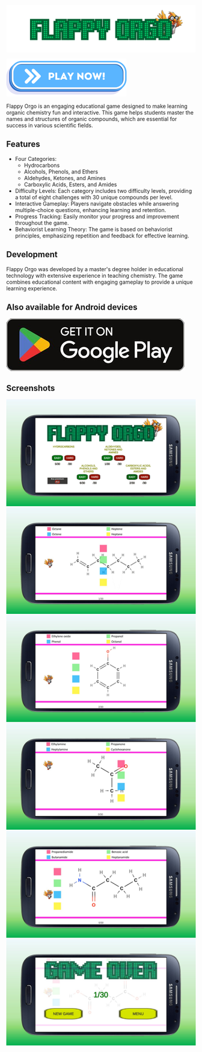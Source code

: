 <img src="title.png" alt="Flappy Orgo">

<a href="https://vehave.github.io/flappy-orgo-build-en/" target="_blank"><img src="PlayNowButton.png" alt="Play now!"></a>

Flappy Orgo is an engaging educational game designed to make learning organic chemistry fun and interactive. This game helps students master the names and structures of organic compounds, which are essential for success in various scientific fields.

## Features

- Four Categories:
  * Hydrocarbons
  * Alcohols, Phenols, and Ethers
  * Aldehydes, Ketones, and Amines
  * Carboxylic Acids, Esters, and Amides
- Difficulty Levels: Each category includes two difficulty levels, providing a total of eight challenges with 30 unique compounds per level.
- Interactive Gameplay: Players navigate obstacles while answering multiple-choice questions, enhancing learning and retention.
- Progress Tracking: Easily monitor your progress and improvement throughout the game.
- Behaviorist Learning Theory: The game is based on behaviorist principles, emphasizing repetition and feedback for effective learning.

## Development

Flappy Orgo was developed by a master's degree holder in educational technology with extensive experience in teaching chemistry. The game combines educational content with engaging gameplay to provide a unique learning experience.

## Also available for Android devices

<a href="https://play.google.com/store/apps/details?id=flappy.orgo" target="_blank"><img src="PlayStore.jpg" alt="Get it on Google Play"></a>

## Screenshots

<img src="flappy.orgo.organic.chemistry.JPG" alt="Game view">

<img src="flappy.orgo.organic.chemistry (2).JPG" alt="Game view">

<img src="flappy.orgo.organic.chemistry (3).JPG" alt="Game view">

<img src="flappy.orgo.organic.chemistry (4).JPG" alt="Game view">

<img src="flappy.orgo.organic.chemistry (5).JPG" alt="Game view">

<img src="flappy.orgo.organic.chemistry (6).JPG" alt="Game view">
